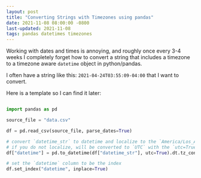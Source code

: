 ```yaml
---
layout: post
title: "Converting Strings with Timezones using pandas"
date: 2021-11-08 08:00:00 -0800
last-updated: 2021-11-08
tags: pandas datetimes timezones
---
```


Working with dates and times is annoying, and roughly once every 3-4 weeks I completely forget how to convert a string that includes a timezone to a timezone aware `datetime` object in python/pandas.

I often have a string like this: `2021-04-24T03:55:09-04:00` that I want to convert.

Here is a template so I can find it later:

```python

import pandas as pd

source_file = "data.csv"

df = pd.read_csv(source_file, parse_dates=True)

# convert `datetime_str` to datetime and localize to the `America/Los_Angeles` timezone
# if you do not localize, will be converted to `UTC` with the `utc=True` parameter
df["datetime"] = pd.to_datetime(df["datetime_str"], utc=True).dt.tz_convert("America/Los_Angeles")

# set the `datetime` column to be the index
df.set_index("datetime", inplace=True)

```
